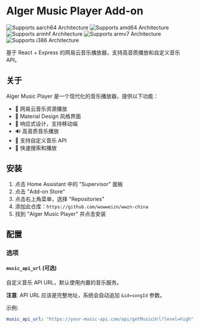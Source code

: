 # Alger Music Player Add-on

![Supports aarch64 Architecture][aarch64-shield]
![Supports amd64 Architecture][amd64-shield]
![Supports armhf Architecture][armhf-shield]
![Supports armv7 Architecture][armv7-shield]
![Supports i386 Architecture][i386-shield]

[aarch64-shield]: https://img.shields.io/badge/aarch64-yes-green.svg
[amd64-shield]: https://img.shields.io/badge/amd64-yes-green.svg
[armhf-shield]: https://img.shields.io/badge/armhf-yes-green.svg
[armv7-shield]: https://img.shields.io/badge/armv7-yes-green.svg
[i386-shield]: https://img.shields.io/badge/i386-yes-green.svg

基于 React + Express 的网易云音乐播放器，支持高音质播放和自定义音乐 API。

## 关于

Alger Music Player 是一个现代化的音乐播放器，提供以下功能：

- 🎵 网易云音乐资源播放
- 🎨 Material Design 风格界面
- 📱 响应式设计，支持移动端
- 🔊 高音质音乐播放
- 🔧 支持自定义音乐 API
- 🚀 快速搜索和播放

## 安装

1. 点击 Home Assistant 中的 "Supervisor" 面板
2. 点击 "Add-on Store"
3. 点击右上角菜单，选择 "Repositories"
4. 添加此仓库：`https://github.com/wuwweizn/wwzn-china`
5. 找到 "Alger Music Player" 并点击安装

## 配置

### 选项

#### `music_api_url` (可选)

自定义音乐 API URL，默认使用内置的音乐服务。

**注意**: API URL 应该是完整地址，系统会自动追加 `&id=songId` 参数。

示例:
```yaml
music_api_url: "https://your-music-api.com/api/getMusicUrl?level=high"